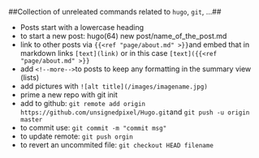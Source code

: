 ##Collection of unreleated commands related to `hugo`, `git`, ...##
- Posts start with a lowercase heading
- to start a new post: hugo(64) new post/name_of_the_post.md
- link to other posts via `{{<ref "page/about.md" >}}`and embed that in markdown links `[text](link)` or in this case `[text]({{<ref "page/about.md" >}}`
- add `<!--more-->`to posts to keep any formatting in the summary view (lists) 
- add pictures with `![alt title](/images/imagename.jpg)`
- prime a new repo with git init
- add to github: `git remote add origin https://github.com/unsignedpixel/Hugo.git`and `git push -u origin master`
- to commit use: `git commit -m "commit msg"`
- to update remote: `git push orgin`
- to revert an uncommited file: `git checkout HEAD filename`

